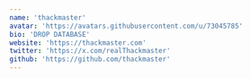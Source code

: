 ```yaml
---
name: 'thackmaster'
avatar: 'https://avatars.githubusercontent.com/u/73045785'
bio: 'DROP DATABASE'
website: 'https://thackmaster.com'
twitter: 'https://x.com/realThackmaster'
github: 'https://github.com/thackmaster'
---
```

